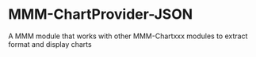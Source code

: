 # MMM-ChartProvider-JSON
A MMM module that works with other MMM-Chartxxx modules to extract format and display charts
